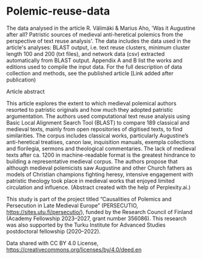 # Polemic-reuse-data
The data analysed in the article R. Välimäki &amp; Marius Aho, 'Was it Augustine after all? Patristic sources of medieval anti-heretical polemics from the perspective of text reuse analysis'.
The data includes the data used in the article's analyses: BLAST output, i.e. text reuse clusters, minimum cluster length 100 and 200 (txt files), and network data (csv) extracted automatically from BLAST output. 
Appendix A and B list the works and editions used to compile the input data. 
For the full description of data collection and methods, see the published article [Link added after publication)

Article abstract

This article explores the extent to which medieval polemical authors resorted to patristic originals and how much they adopted patristic argumentation. The authors used computational text reuse analysis using Basic Local Alignment Search Tool (BLAST) to compare 189 classical and medieval texts, mainly from open repositories of digitised texts, to find similarities. The corpus includes classical works, particularly Augustine’s anti-heretical treatises, canon law, inquisition manuals, exempla collections and florilegia, sermons and theological commentaries. The lack of medieval texts after ca. 1200 in machine-readable format is the greatest hindrance to building a representative medieval corpus. The authors propose that although medieval polemicists saw Augustine and other Church fathers as models of Christian champions fighting heresy, intensive engagement with patristic theology took place in medieval works that enjoyed limited circulation and influence. 
(Abstract created with the help of Perplexity.ai.)


This study is part of the project titled “Causalities of Polemics and Persecution in Late Medieval Europe” (PERSECUTIO, https://sites.utu.fi/persecutio/), funded by the Research Council of Finland (Academy Fellowship 2023–2027, grant number 356086). This research was also supported by the Turku Institute for Advanced Studies postdoctoral fellowship (2020–2022).

Data shared with CC BY 4.0 License, https://creativecommons.org/licenses/by/4.0/deed.en
